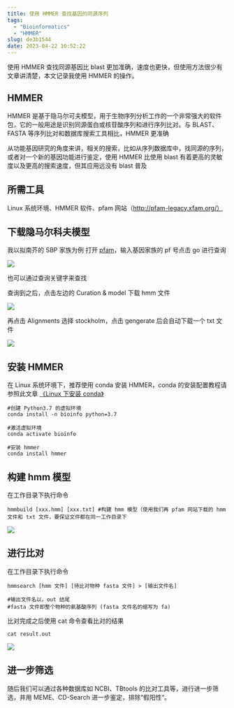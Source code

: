 ```yaml
---
title: 使用 HMMER 查找基因的同源序列
tags:
  - "Bioinformatics"
  - "HMMER"
slug: de3b1544
date: 2023-04-22 10:52:22
---
```


使用 HMMER 查找同源基因比 blast 更加准确，速度也更快，但使用方法很少有文章讲清楚，本文记录我使用 HMMER 的操作。

<!--more-->

## HMMER

HMMER 是基于隐马尔可夫模型，用于生物序列分析工作的一个非常强大的软件包，它的一般用途是识别同源蛋白或核苷酸序列和进行序列比对。与 BLAST、FASTA 等序列比对和数据库搜索工具相比，HMMER 更准确

从功能基因研究的角度来讲，相关的搜索，比如从序列数据库中，找同源的序列，或者对一个新的基因功能进行鉴定，使用 HMMER 比使用 blast 有着更高的灵敏度以及更高的搜索速度，但其应用远没有 blast 普及

## 所需工具

Linux 系统环境、HMMER 软件、pfam 网站（http://pfam-legacy.xfam.org/）

## 下载隐马尔科夫模型

我以拟南芥的 SBP 家族为例
打开 [pfam](http://pfam-legacy.xfam.org/)，输入基因家族的 pf 号点击 go 进行查询

![](https://jihulab.com/UncleCAT4/static/-/raw/main/blog/20230422214309.png)

也可以通过查询关键字来查找

查询到之后，点击左边的 Curation & model 下载 hmm 文件

![](https://jihulab.com/UncleCAT4/static/-/raw/main/blog/20230422214325.png)

再点击 Alignments 选择 stockholm，点击 gengerate 后会自动下载一个 txt 文件

![](https://jihulab.com/UncleCAT4/static/-/raw/main/blog/20230422214336.png)

## 安装 HMMER

在 Linux 系统环境下，推荐使用 conda 安装 HMMER，conda 的安装配置教程请参照此文章 [《Linux 下安装 conda》](https://www.hieroglyphs.top/2023/05/01/linux2/)

```
#创建 Python3.7 的虚拟环境
conda install -n bioinfo python=3.7

#激活虚拟环境
conda activate bioinfo

#安装 hmmer
conda install hmmer
```

## 构建 hmm 模型

在工作目录下执行命令
```
hmmbuild [xxx.hmm] [xxx.txt] #构建 hmm 模型（使用我们再 pfam 网站下载的 hmm 文件和 txt 文件，要保证文件都在同一工作目录下
```

![](https://jihulab.com/UncleCAT4/static/-/raw/main/blog/20230422214418.png)

## 进行比对

在工作目录下执行命令
```
hmmsearch [hmm 文件] [待比对物种 fasta 文件] > [输出文件名]  

#输出文件名以。out 结尾
#fasta 文件即整个物种的氨基酸序列 (fasta 文件名的缩写为 fa)
```

比对完成之后使用 cat 命令查看比对的结果
```
cat result.out
```

![](https://jihulab.com/UncleCAT4/static/-/raw/main/blog/20230422214437.png)

## 进一步筛选

随后我们可以通过各种数据库如 NCBI、TBtools 的比对工具等，进行进一步筛选，并用 MEME、CD-Search 进一步鉴定，排除“假阳性“。